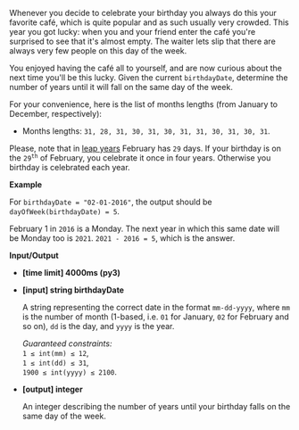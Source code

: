 <div class="markdown"><p>Whenever you decide to celebrate your birthday you always do this your favorite café, which is quite popular and as such usually very crowded. This year you got lucky: when you and your friend enter the café you're surprised to see that it's almost empty. The waiter lets slip that there are always very few people on this day of the week.</p>
<p>You enjoyed having the café all to yourself, and are now curious about the next time you'll be this lucky. Given the current <code>birthdayDate</code>, determine the number of years until it will fall on the same day of the week.</p>
<p>For your convenience, here is the list of months lengths (from January to December, respectively):</p>
<ul>
<li>Months lengths: <code>31, 28, 31, 30, 31, 30, 31, 31, 30, 31, 30, 31</code>.</li>
</ul>
<p>Please, note that in <a href="keyword://leap">leap years</a> February has <code>29</code> days. If your birthday is on the <code>29<sup>th</sup></code> of February, you celebrate it once in four years. Otherwise you birthday is celebrated each year.</p>
<p><strong>Example</strong></p>
<p>For <code>birthdayDate = "02-01-2016"</code>, the output should be<br>
<code>dayOfWeek(birthdayDate) = 5</code>.</p>
<p>February 1 in <code>2016</code> is a Monday. The next year in which this same date will be Monday too is <code>2021</code>. <code>2021 - 2016 = 5</code>, which is the answer.</p>
<p><strong>Input/Output</strong></p>
<ul>
<li><strong>[time limit] 4000ms (py3)</strong></li>
</ul>
<ul>
<li>
<p><strong>[input] string birthdayDate</strong></p>
<p>A string representing the correct date in the format <code>mm-dd-yyyy</code>, where <code>mm</code> is the number of month (1-based, i.e. <code>01</code> for January, <code>02</code> for February and so on), <code>dd</code> is the day, and <code>yyyy</code> is the year.</p>
<p><em>Guaranteed constraints:</em><br>
<code>1 ≤ int(mm) ≤ 12</code>,<br>
<code>1 ≤ int(dd) ≤ 31</code>,<br>
<code>1900 ≤ int(yyyy) ≤ 2100</code>.</p>
</li>
<li>
<p><strong>[output] integer</strong></p>
<p>An integer describing the number of years until your birthday falls on the same day of the week.</p>
</li>
</ul>
</div>